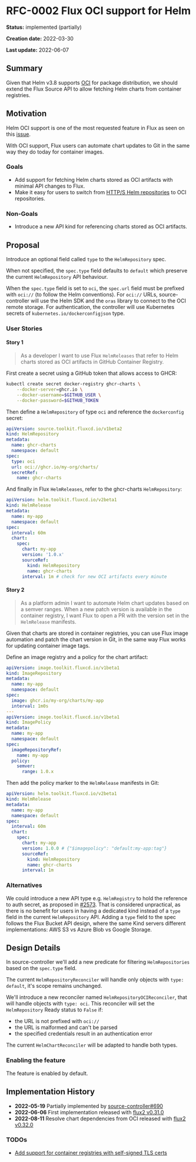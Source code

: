 # RFC-0002 Flux OCI support for Helm

**Status:** implemented (partially)

**Creation date:** 2022-03-30

**Last update:** 2022-06-07

## Summary

Given that Helm v3.8 supports [OCI](https://helm.sh/docs/topics/registries/) for package distribution,
we should extend the Flux Source API to allow fetching Helm charts from container registries.

## Motivation

Helm OCI support is one of the most requested feature in Flux
as seen on this [issue](https://github.com/fluxcd/source-controller/issues/124).

With OCI support, Flux users can automate chart updates to Git in the same way
they do today for container images.

### Goals

- Add support for fetching Helm charts stored as OCI artifacts with minimal API changes to Flux.
- Make it easy for users to switch from [HTTP/S Helm repositories](https://github.com/helm/helm-www/blob/416fabea6ffab8dc156b6a0c5eb5e8df5f5ef7dc/content/en/docs/topics/chart_repository.md)
  to OCI repositories.

### Non-Goals

- Introduce a new API kind for referencing charts stored as OCI artifacts.

## Proposal

Introduce an optional field called `type` to the `HelmRepository` spec.

When not specified, the `spec.type` field defaults to `default` which preserve the current `HelmRepository` API behaviour.

When the `spec.type` field is set to `oci`, the `spec.url` field must be prefixed with `oci://` (to follow the Helm conventions).
For `oci://` URLs, source-controller will use the Helm SDK and the `oras` library to connect to the OCI remote storage.
For authentication, the controller will use Kubernetes secrets of `kubernetes.io/dockerconfigjson` type.

### User Stories

#### Story 1

> As a developer I want to use Flux `HelmReleases` that refer to Helm charts stored
> as OCI artifacts in GitHub Container Registry.

First create a secret using a GitHub token that allows access to GHCR:

```sh
kubectl create secret docker-registry ghcr-charts \
    --docker-server=ghcr.io \
    --docker-username=$GITHUB_USER \
    --docker-password=$GITHUB_TOKEN
```

Then define a `HelmRepository` of type `oci` and reference the `dockerconfig` secret:

```yaml
apiVersion: source.toolkit.fluxcd.io/v1beta2
kind: HelmRepository
metadata:
  name: ghcr-charts
  namespace: default
spec:
  type: oci
  url: oci://ghcr.io/my-org/charts/
  secretRef:
    name: ghcr-charts
```

And finally in Flux `HelmReleases`, refer to the ghcr-charts `HelmRepository`:

```yaml
apiVersion: helm.toolkit.fluxcd.io/v2beta1
kind: HelmRelease
metadata:
  name: my-app
  namespace: default
spec:
  interval: 60m
  chart:
    spec:
      chart: my-app
      version: '1.0.x'
      sourceRef:
        kind: HelmRepository
        name: ghcr-charts
      interval: 1m # check for new OCI artifacts every minute
```

#### Story 2

> As a platform admin I want to automate Helm chart updates based on a semver ranges.
> When a new patch version is available in the container registry, I want Flux to open a PR
> with the version set in the `HelmRelease` manifests.

Given that charts are stored in container registries, you can use Flux image automation
and patch the chart version in Git, in the same way Flux works for updating container image tags.

Define an image registry and a policy for the chart artifact:

```yaml
apiVersion: image.toolkit.fluxcd.io/v1beta1
kind: ImageRepository
metadata:
  name: my-app
  namespace: default
spec:
  image: ghcr.io/my-org/charts/my-app
  interval: 1m0s
---
apiVersion: image.toolkit.fluxcd.io/v1beta1
kind: ImagePolicy
metadata:
  name: my-app
  namespace: default
spec:
  imageRepositoryRef:
    name: my-app
  policy:
    semver:
      range: 1.0.x
```

Then add the policy marker to the `HelmRelease` manifests in Git:

```yaml
apiVersion: helm.toolkit.fluxcd.io/v2beta1
kind: HelmRelease
metadata:
  name: my-app
  namespace: default
spec:
  interval: 60m
  chart:
    spec:
      chart: my-app
      version: 1.0.0 # {"$imagepolicy": "default:my-app:tag"}
      sourceRef:
        kind: HelmRepository
        name: ghcr-charts
      interval: 1m
```

### Alternatives

We could introduce a new API type e.g. `HelmRegistry` to hold the reference to auth secret,
as proposed in [#2573](https://github.com/fluxcd/flux2/pull/2573).
That is considered unpractical, as there is no benefit for users in having a dedicated kind instead of
a `type` field in the current `HelmRepository` API. Adding a `type` field to the spec follows the Flux
Bucket API design, where the same Kind servers different implementations: AWS S3 vs Azure Blob vs Google Storage.

## Design Details

In source-controller we'll add a new predicate for filtering `HelmRepositories` based on the `spec.type` field.

The current `HelmRepositoryReconciler` will handle only objects with `type: default`,
it's scope remains unchanged.

We'll introduce a new reconciler named `HelmRepositoryOCIReconciler`, that will handle
objects with `type: oci`. This reconciler will set the `HelmRepository` Ready status to
`False` if:
- the URL is not prefixed with `oci://`
- the URL is malformed and can't be parsed
- the specified credentials result in an authentication error

The current `HelmChartReconciler` will be adapted to handle both types.

### Enabling the feature

The feature is enabled by default.

## Implementation History

* **2022-05-19** Partially implemented by [source-controller#690](https://github.com/fluxcd/source-controller/pull/690)
* **2022-06-06** First implementation released with [flux2 v0.31.0](https://github.com/fluxcd/flux2/releases/tag/v0.31.0)
* **2022-08-11** Resolve chart dependencies from OCI released with [flux2 v0.32.0](https://github.com/fluxcd/flux2/releases/tag/v0.32.0)
 
### TODOs

* [Add support for container registries with self-signed TLS certs](https://github.com/fluxcd/source-controller/issues/723)
